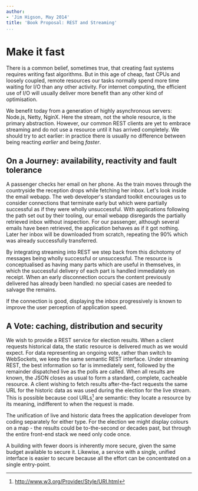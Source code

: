 ```yaml
---
author:
- 'Jim Higson, May 2014'
title: 'Book Proposal: REST and Streaming'
...
```


Make it fast
============

There is a common belief, sometimes true, that creating fast systems
requires writing fast algorithms. But in this age of
cheap, fast CPUs and loosely coupled, remote
resources our tasks normally spend more time waiting for I/O than any other
activity. For internet computing, the efficient use
of I/O will usually deliver more benefit than any other kind of optimisation.

We benefit today from a generation of highly asynchronous servers: Node.js, Netty,
NginX. Here the stream, not the whole resource, is the primary
abstraction. However, our common REST clients are yet to embrace
streaming and do not use a resource until it has arrived completely.
We should try to act earlier: in practice there is usually no
difference between being reacting *earlier* and being *faster*.

On a Journey: availability, reactivity and fault tolerance
--------------------------------------------

A passenger checks her email on her phone. As the train moves through
the countryside the reception drops while fetching her inbox.
Let's look inside the email webapp. The web developer's standard toolkit
encourages us to consider connections that terminate early but which were
partially successful as if they were wholly unsuccessful.
With applications following the
path set out by their tooling, our email webapp disregards the partially
retrieved inbox without inspection. For our passenger, although several
emails have been retrieved, the application behaves as if it
got nothing. Later her inbox will be
downloaded from scratch, repeating the 90% which was already
successfully transferred.

By integrating streaming into REST we step back from this dichotomy of
messages being wholly successful or unsuccessful. The resource is
conceptualised as having many parts which are useful in themselves, in
which the successful delivery of each part is handled immediately on
receipt. When an early disconnection occurs the content previously
delivered has already been handled: no special cases are needed to
salvage the remains.

If the connection is good, displaying the inbox
progressively is known to improve the user perception of
application speed.

A Vote: caching, distribution and security
--------------------------------

We wish to provide a REST service for election results. When a client
requests historical data, the static resource is delivered much as we would
expect. For data representing an ongoing vote, rather than switch to WebSockets,
we keep the same semantic REST interface.
Under streaming REST, the best information so far is immediately
sent, followed by the remainder dispatched live as the polls are called.
When all results are known, the JSON closes as usual to form a standard,
complete, cacheable resource. A client wishing to fetch results
after-the-fact requests the same URL for the historic data as was used
during the election for the live stream. This is possible because cool
URLs[^cool] are semantic: they locate a resource by its meaning, indifferent
to when the request is made.

The unification of live and historic data frees the
application developer from coding separately for either type.
For the election we might display colours on a map - the
results could be to-the-second or decades past, but through the
entire front-end stack we need only code once.

A building with fewer doors is inherently more secure, given the same
budget available to secure it. Likewise, a service with a single,
unified interface is easier to secure because all the effort can
be concentrated on a single entry-point.

[^cool]: http://www.w3.org/Provider/Style/URI.html

